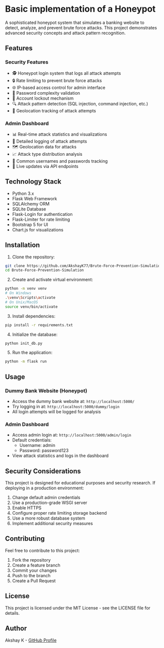 # Basic implementation of a Honeypot

A sophisticated honeypot system that simulates a banking website to detect, analyze, and prevent brute force attacks. This project demonstrates advanced security concepts and attack pattern recognition.

## Features

### Security Features
- 🕵️ Honeypot login system that logs all attack attempts
- 🔒 Rate limiting to prevent brute force attacks
- 🌐 IP-based access control for admin interface
- 🔑 Password complexity validation
- 🚫 Account lockout mechanism
- 🔍 Attack pattern detection (SQL injection, command injection, etc.)
- 📍 Geolocation tracking of attack attempts

### Admin Dashboard
- 📊 Real-time attack statistics and visualizations
- 📝 Detailed logging of attack attempts
- 🗺️ Geolocation data for attacks
- 📈 Attack type distribution analysis
- 👤 Common usernames and passwords tracking
- 🔄 Live updates via API endpoints

## Technology Stack
- Python 3.x
- Flask Web Framework
- SQLAlchemy ORM
- SQLite Database
- Flask-Login for authentication
- Flask-Limiter for rate limiting
- Bootstrap 5 for UI
- Chart.js for visualizations

## Installation

1. Clone the repository:
```bash
git clone https://github.com/AkshayK77/Brute-Force-Prevention-Simulation.git
cd Brute-Force-Prevention-Simulation
```

2. Create and activate virtual environment:
```bash
python -m venv venv
# On Windows
.\venv\Scripts\activate
# On Unix/MacOS
source venv/bin/activate
```

3. Install dependencies:
```bash
pip install -r requirements.txt
```

4. Initialize the database:
```bash
python init_db.py
```

5. Run the application:
```bash
python -m flask run
```

## Usage

### Dummy Bank Website (Honeypot)
- Access the dummy bank website at: `http://localhost:5000/`
- Try logging in at: `http://localhost:5000/dummy/login`
- All login attempts will be logged for analysis

### Admin Dashboard
- Access admin login at: `http://localhost:5000/admin/login`
- Default credentials:
  - Username: admin
  - Password: password123
- View attack statistics and logs in the dashboard

## Security Considerations

This project is designed for educational purposes and security research. If deploying in a production environment:

1. Change default admin credentials
2. Use a production-grade WSGI server
3. Enable HTTPS
4. Configure proper rate limiting storage backend
5. Use a more robust database system
6. Implement additional security measures

## Contributing

Feel free to contribute to this project:

1. Fork the repository
2. Create a feature branch
3. Commit your changes
4. Push to the branch
5. Create a Pull Request

## License

This project is licensed under the MIT License - see the LICENSE file for details.

## Author

Akshay K - [GitHub Profile](https://github.com/AkshayK77) 
